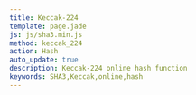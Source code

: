 ```yaml
---
title: Keccak-224
template: page.jade
js: js/sha3.min.js
method: keccak_224
action: Hash
auto_update: true
description: Keccak-224 online hash function
keywords: SHA3,Keccak,online,hash
---
```


